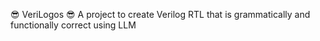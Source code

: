 😎 VeriLogos 😎
A project to create Verilog RTL that is grammatically and functionally correct using LLM

